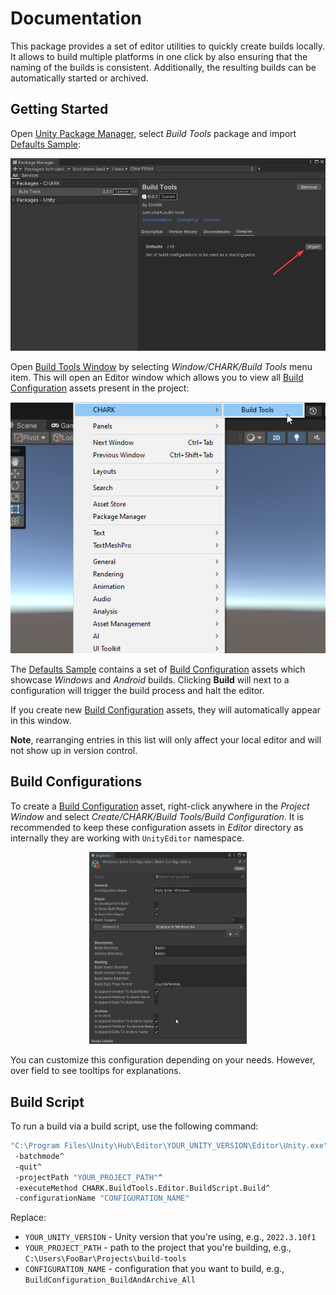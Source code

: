 ﻿[Unity Package Manager]: https://docs.unity3d.com/Manual/upm-ui.html
[Samples~]: ../Samples%7E
[Defaults Sample]: ../Samples%7E/Defaults
[Changelog]: ../CHANGELOG.md

[Build Tools Window]: ../Editor/BuildToolsManagerWindow.cs
[Build Configuration]: ../Editor/BuildConfiguration.cs

# Documentation

This package provides a set of editor utilities to quickly create builds locally. It allows to build multiple platforms in one click by also ensuring that the naming of the builds is consistent. Additionally, the resulting builds can be automatically started or archived.

## Getting Started

Open [Unity Package Manager], select _Build Tools_ package and import [Defaults Sample]:

<p align="center">
  <img src="samples.png"/>
</p>

Open [Build Tools Window] by selecting _Window/CHARK/Build Tools_ menu item. This will open an Editor window which allows you to view all [Build Configuration] assets present in the project:

<p align="center">
  <img src="window.png"/>
</p>

The [Defaults Sample] contains a set of [Build Configuration] assets which showcase _Windows_ and _Android_ builds. Clicking **Build** will next to a configuration will trigger the build process and halt the editor.

If you create new [Build Configuration] assets, they will automatically appear in this window.

**Note**, rearranging entries in this list will only affect your local editor and will not show up in version control.

## Build Configurations

To create a [Build Configuration] asset, right-click anywhere in the _Project Window_ and select _Create/CHARK/Build Tools/Build Configuration_. It is recommended to keep these configuration assets in _Editor_ directory as internally they are working with `UnityEditor` namespace.

<p align="center">
  <img width="50%" src="build-configuration.png"/>
</p>

You can customize this configuration depending on your needs. However, over field to see tooltips for explanations.

## Build Script

To run a build via a build script, use the following command:
```bat
"C:\Program Files\Unity\Hub\Editor\YOUR_UNITY_VERSION\Editor\Unity.exe"^
 -batchmode^
 -quit^
 -projectPath "YOUR_PROJECT_PATH"^
 -executeMethod CHARK.BuildTools.Editor.BuildScript.Build^
 -configurationName "CONFIGURATION_NAME"
```

Replace:
- `YOUR_UNITY_VERSION` - Unity version that you're using, e.g., `2022.3.10f1`
- `YOUR_PROJECT_PATH` - path to the project that you're building, e.g., `C:\Users\FooBar\Projects\build-tools`
- `CONFIGURATION_NAME` - configuration that you want to build, e.g., `BuildConfiguration_BuildAndArchive_All`
